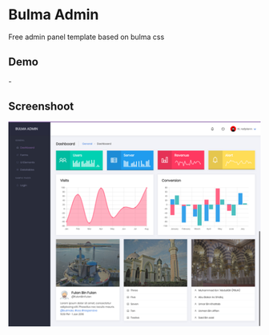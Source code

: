 # Bulma Admin
Free admin panel template based on bulma css

## Demo
\-

## Screenshoot
![Screenshoot](https://raw.githubusercontent.com/nafplann/bulma-admin/master/screenshot.png)
